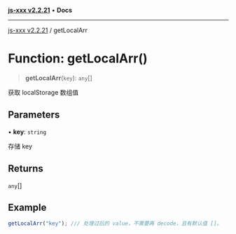 [**js-xxx v2.2.21**](../README.md) • **Docs**

***

[js-xxx v2.2.21](../README.md) / getLocalArr

# Function: getLocalArr()

> **getLocalArr**(`key`): `any`[]

获取 localStorage 数组值

## Parameters

• **key**: `string`

存储 key

## Returns

`any`[]

## Example

```ts
getLocalArr("key"); /// 处理过后的 value，不需要再 decode，且有默认值 []。
```
